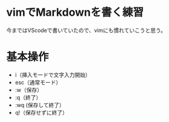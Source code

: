 # vimでMarkdownを書く練習  
今まではVScodeで書いていたので、vimにも慣れていこうと思う。  

# 基本操作
- i（挿入モードで文字入力開始）
- esc（通常モード）
- :w（保存）
- :q（終了）
- :wq (保存して終了）
- q!（保存せずに終了）
